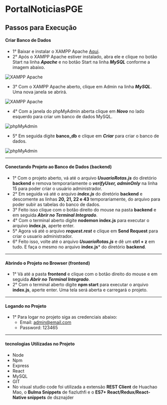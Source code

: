 # PortalNoticiasPGE


## Passos para Execução

#### Criar Banco de Dados
* 1° Baixar e instalar o XAMPP Apache [Aqui](https://www.apachefriends.org/pt_br/download.html).
* 2° Após o XAMPP Apache estiver instalado, abra ele e clique no botão Start na linha ***Apache*** e no botão Start na linha ***MySQL*** conforme a imagem abaixo.

![XAMPP Apache](https://firebasestorage.googleapis.com/v0/b/testeslab-c72db.appspot.com/o/products%2FCaptura%20de%20tela%202022-11-28%20015728.png?alt=media&token=2c874008-3efd-4117-8189-334baf807b7c)

* 3° Com o XAMPP Apache aberto, clique em Admin na linha ***MySQL***. Uma nova janela se abrirá.

![XAMPP Apache](https://firebasestorage.googleapis.com/v0/b/testeslab-c72db.appspot.com/o/products%2FCaptura%20de%20tela%202022-11-28%20020323.png?alt=media&token=e5e75f0b-8c60-47d7-897a-ac595d70c993)

* 4° Com a janela do phpMyAdmin aberta clique em ***Novo*** no lado esquerdo para criar um banco de dados MySQL.

![phpMyAdmin](https://firebasestorage.googleapis.com/v0/b/testeslab-c72db.appspot.com/o/products%2FCaptura%20de%20tela%202022-11-28%20020737.png?alt=media&token=4192a9cd-5785-4819-8aff-9d47fa7678ee)

* 5° Em seguida digite **banco_db** e clique em ***Criar*** para criar o banco de dados.

![phpMyAdmin](https://firebasestorage.googleapis.com/v0/b/testeslab-c72db.appspot.com/o/products%2FCaptura%20de%20tela%202022-11-28%20020944.png?alt=media&token=0327b664-abdc-4146-b91f-50b79bc2944a)

___

#### Conectando Projeto ao Banco de Dados (backend)
* 1° Com o projeto aberto, vá até o arquivo ***UsuarioRotas.js*** do diretório **backend** e remova temporariamente o ***verifyUser, adminOnly*** na linha 15 para poder criar o usuário administrador.
* 2° Em seguida vá até o arquivo ***index.js*** do diretório **backend** e descomente as linhas **20, 21, 22 e 43** temporariamente, do arquivo para poder subir as tabelas do banco de dados.
* 3° Feito isso clique com o botão direito do mouse na pasta **backend** e em seguida ***Abrir no Terminal Integrado***.
* 4° Com o terminal aberto digite **nodemon index.js** para executar o arquivo **index.js**, aperte enter.
* 5° Agora vá até o arquivo ***request.rest*** e clique em **Send Request** para criar o usuario administrador.
* 6° Feito isso, volte até o arquivo ***UsuarioRotas.js*** e dê um **ctrl + z** em tudo. E faça o mesmo no arquivo **index.js*** do diretório **backend**.
___

#### Abrindo o Projeto no Browser (frontend)
* 1° Vá até a pasta **frontend** e clique com o botão direito do mouse e em seguida ***Abrir no Terminal Integrado***.
* 2° Com o terminal aberto digite **npm start** para executar o arquivo **index.js**, aperte enter. Uma tela será aberta e carregará o projeto.
___
#### Logando no Projeto
* 1° Para logar no projeto siga as credenciais abaixo:
  * Email: admin@email.com
  * Password: 123465
___
#### tecnologias Utilizadas no Projeto
* Node
* Npm
* Express
* React
* MySQL
* GIT
* No visual studio code foi utilizada a extensão **REST Client** de Huachao Mao, o **Bulma Snippets** de fiazluthfi e o **ES7+ React/Redux/React-Native snippets** de dsznajder




